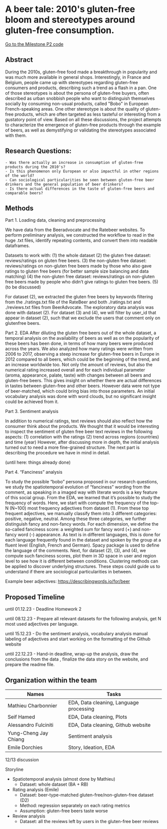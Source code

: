 # A beer tale: 2010's gluten-free bloom and stereotypes around gluten-free consumption.

[Go to the Milestone P2 code](./code/P2_Milestone.ipynb)

## Abstract

During the 2010s, gluten-free food made a breakthrough in popularity and was much more available in general shops. Interestingly, in France and Belgium, people came up with stereotypes regarding gluten-free consumers and products, describing such a trend as a flash in a pan. One of those stereotypes is about the persona of gluten-free buyers, often described as urban snobbish people who want to distinguish themselves socially by consuming non-usual products, called "Bobo" in European French-speaking areas. One other stereotype is about the quality of gluten-free products, which are often targeted as less tasteful or interesting from a gustatory point of view. Based on all these discussions, the project attempts to characterize the emergence of gluten-free products through the example of beers, as well as demystifying or validating the stereotypes associated with them.

## Research Questions:
    - Was there actually an increase in consumption of gluten-free products during the 2010's?
    - Is this phenomenon only European or also impactful in other regions of the world?
    - Can sociological particularities be seen between gluten-free beer drinkers and the general population of beer drinkers?
    - Is there actual differences in the taste of gluten-free beers and comparable beers?

## Methods

Part 1. Loading data, cleaning and preprocessing

We have data from the Beeradvocate and the Ratebeer websites. To perform preliminary analysis, we constructed the workflow to read in the huge .txt files, identify repeating contents, and convert them into readable dataframes.

Datasets to work with:
(1) the whole dataset
(2) the gluten free dataset: reviews/ratings on gluten free beers.
(3) the non-gluten free dataset: reviews/ratings on non-gluten free beers made by those who also gave ratings to gluten free beers (for better sample size balancing and data matching)
(4) the non-gluten free dataset: reviews/ratings on non-gluten free beers made by people who didn’t give ratings to gluten free beers.
(5) (to be discussed)

For dataset (2), we extracted the gluten free beers by keywords filtering from the ./ratings.txt file of the RateBeer and both ./ratings.txt and ./reviews.txt files from BeerAdvocate. The exploratory data analysis was done with dataset (2). For dataset (3) and (4), we will filter by user_id that appear in dataset (2), such that we exclude the users that comment only on glutenfree beers.

Part 2. EDA 
After diluting the gluten free beers out of the whole dataset, a temporal analysis on the availability of beers as well as on the popularity of these beers has been done, in terms of how many beers were produced across the years. We also analyzed how many ratings were written from 2006 to 2017, observing a steep increase for gluten-free beers in Europe in 2012 compared to all beers, which could be the beginning of the trend, and an increase worldwide too. Not only the amount of reviews, but also the numerical rating increased overall and for each individual parameter (aroma, appearance, palate, taste) with changes between all beers and gluten-free beers. This gives insight on whether there are actual differences in tastes between gluten-free and other beers. However data were not type of beer-matched, which could bring bias into those parameters. An initial vocabulary analysis was done with word clouds, but no significant insight could be achieved from it.


Part 3. Sentiment analysis

In addition to numerical ratings, text reviews should also reflect how the consumer think about the products. We thought that it would be interesting to inspect the sentiment of gluten free beer text reviews in the following aspects:
(1) correlation with the ratings
(2) trend across regions (countries) and time (year)
However, after discussing more in depth, the initial analysis turned out to need a more fine-grained structure. The next part is describing the procedure we have in mind in detail.

(until here: things already done)

Part 4. “Fanciness” analysis

To study the possible “bobo” persona proposed in our research questions, we study the spatiotemporal evolution of “fanciness” wording from the comment, as speaking in a imaged way with literate words is a key feature of this social group. From the EDA, we learned that it’s possible to study the frequency of words. Here, we start with compute the frequency of the top-N (N~100) most frequency adjectives from dataset (1). From these top frequent adjectives, we manually classify them into 3 different categories: positive, negative, neutral. Among these three categories, we further distinguish fancy and non-fancy words. For each dimension, we define the so-called fanciness score: a weighted sum for fancy word (+) and non-fancy word (-) appearance. As text is in different languages, this is done for each language frequently found in the dataset and spoken by the group at a fluent level (English, French and German).  Spacy package is used to define the language of the comments.
Next, for dataset (2), (3), and (4), we compute such fanciness scores, plot them in 3D space in user and region level to see how it is different between conditions. Clustering methods can be applied to discover underlying structures. These steps could guide us to understand if there are sociological particularities in between.

Example beer adjectives: https://describingwords.io/for/beer


## Proposed Timeline

until 01.12.23 - Deadline Homework 2

until 08.12.23 - Prepare all relevant datasets for the following analysis, get N most used adjectives per language.

until 15.12.23 - Do the sentiment analysis, vocabulary analysis manual labeling of adjectives and start working on the formatting of the Github website

until 22.12.23 - Hand-in deadline, wrap-up the analysis, draw the conclusions from the data , finalize the data story on the website, and prepare the readme file.


## Organization within the team

| Names| Tasks |
| --- | ----------- |
| Mathieu Charbonnier | EDA, Data cleaning, Language processing|
| Seif Hamed | EDA, Data cleaning, Plots |
| Alessandro Fulciniti | EDA, Data cleaning, Github website|
| Yung-Cheng Jay Chiang | Sentiment analysis|
| Emile Dorchies | Story, Ideation, EDA|


12/13 discussion

Storyline
- Spatiotemporal analysis (almost done by Mathieu)
  - Dataset: whole dataset (BA + RB) 
- Rating analysis (Emile)
  - Dataset: beer-type-matched gluten-free/non-gluten-free dataset (D2)
  - Method: regression separately on each rating metrics
  - Assumption: gluten-free beers taste worse 
- Review analysis
  - Dataset: all the reviews left by users in the gluten-free beer reviews
